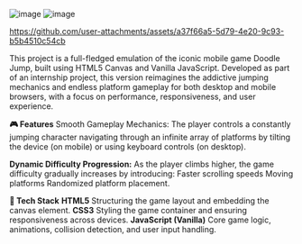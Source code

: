 ![image](https://github.com/user-attachments/assets/3e4bb80f-06a2-465c-ada6-7f2fd4210d71)
![image](https://github.com/user-attachments/assets/57c97b6b-08a5-4194-b2d4-2e1a65b26206)


https://github.com/user-attachments/assets/a37f66a5-5d79-4e20-9c93-b5b4510c54cb









This project is a full-fledged emulation of the iconic mobile game Doodle Jump, built using HTML5 Canvas and Vanilla JavaScript. Developed as part of an internship project, this version reimagines the addictive jumping mechanics and endless platform gameplay for both desktop and mobile browsers, with a focus on performance, responsiveness, and user experience.


**🎮 Features**
Smooth Gameplay Mechanics: The player controls a constantly jumping character navigating through an infinite array of platforms by tilting the device (on mobile) or using keyboard controls (on desktop).

**Dynamic Difficulty Progression:** As the player climbs higher, the game difficulty gradually increases by introducing: Faster scrolling speeds Moving platforms Randomized platform placement.

**🧰 Tech Stack**
**HTML5** Structuring the game layout and embedding the canvas element.
**CSS3** Styling the game container and ensuring responsiveness across devices. 
**JavaScript (Vanilla)** Core game logic, animations, collision detection, and user input handling.
